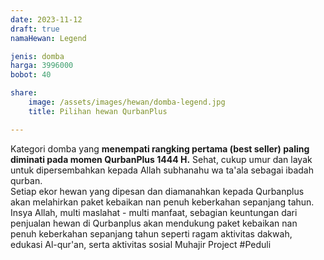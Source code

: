 ```yaml
---
date: 2023-11-12
draft: true
namaHewan: Legend

jenis: domba
harga: 3996000
bobot: 40

share:
    image: /assets/images/hewan/domba-legend.jpg
    title: Pilihan hewan QurbanPlus

---
```


Kategori domba yang **menempati rangking pertama (best seller) paling diminati pada momen QurbanPlus 1444 H.** Sehat, cukup umur dan layak untuk dipersembahkan kepada Allah subhanahu wa ta'ala sebagai ibadah qurban. 
<br>
Setiap ekor hewan yang dipesan dan diamanahkan kepada Qurbanplus akan melahirkan paket kebaikan nan penuh keberkahan sepanjang tahun. Insya Allah, multi maslahat - multi manfaat, sebagian keuntungan dari penjualan hewan di Qurbanplus akan mendukung paket kebaikan nan penuh keberkahan sepanjang tahun seperti ragam aktivitas dakwah, edukasi Al-qur'an, serta aktivitas sosial Muhajir Project #Peduli